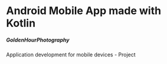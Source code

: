 # Android Mobile App made with Kotlin 

##### GoldenHourPhotography
Application development for mobile devices - Project


